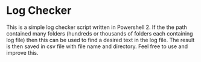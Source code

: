 # Log Checker
This is a simple log checker script written in Powershell 2. If the the path contained many folders (hundreds or thousands of folders each containing log file) then this can be used to find a desired text in the log file. The result is then saved in csv file with file name and directory. Feel free to use and improve this. 
